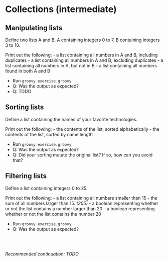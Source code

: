 # Collections (intermediate)

## Manipulating lists

Define two lists A and B, A containing integers 0 to 7, B containing integers 3 to 10.

Print out the following:
    - a list containing all numbers in A and B, including duplicates
    - a list containing all numbers in A and B, excluding duplicates
    - a list containing all numbers in A, but not in B
    - a list containing all numbers found in both A  and B

- Run `groovy exercise.groovy`
- Q: Was the output as expected?
- Q: TODO

## Sorting lists

Define a list containing the names of your favorite technologies.

Print out the following:
    - the contents of the list, sorted alphabetically
    - the contents of the list, sorted by name length

- Run `groovy exercise.groovy`
- Q: Was the output as expected?
- Q: Did your sorting mutate the original list? If so, how can you avoid that?

## Filtering lists

Define a list containing integers 0 to 25.

Print out the following:
    - a list containing all numbers smaller than 15
    - the sum of all numbers larger than 15.    _(205)_
    - a boolean representing whether or not the list contains a number larger than 20
    - a boolean representing whether or not the list contains the number 20

- Run `groovy exercise.groovy`
- Q: Was the output as expected?

<br>
<br>

_Recommended continuation: *TODO*_
